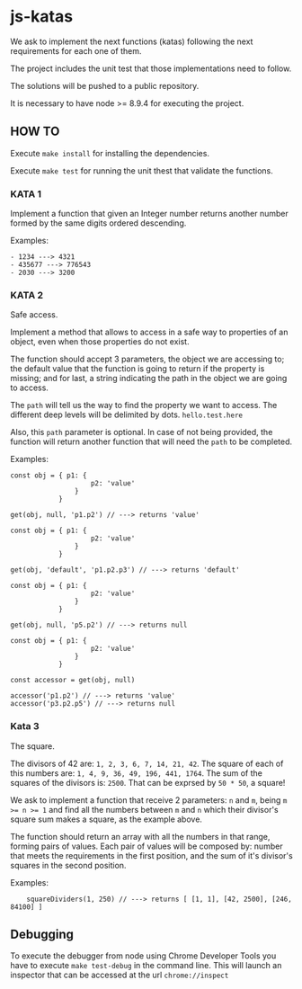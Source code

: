 # js-katas

We ask to implement the next functions (katas) following the next requirements for each one of them.

The project includes the unit test that those implementations need to follow.

The solutions will be pushed to a public repository.

It is necessary to have node >= 8.9.4 for executing the project.

## HOW TO

Execute `make install` for installing the dependencies.

Execute `make test` for running the unit thest that validate the functions.

### KATA 1

Implement a function that given an Integer number returns another number formed by the same digits ordered descending.



Examples:

    - 1234 ---> 4321
    - 435677 ---> 776543
    - 2030 ---> 3200

### KATA 2

Safe access.

Implement a method that allows to access in a safe way to properties of an object, even when those properties do not exist.

The function should accept 3 parameters, the object we are accessing to; the default value that the function is going to return if the property is missing; and for last, a string indicating the path in the object we are going to access.

The `path` will tell us the way to find the property we want to access. The different deep levels will be delimited by dots. `hello.test.here`

Also, this `path` parameter is optional. In case of not being provided, the function will return another function that will need the `path` to be completed.


Examples:

```javascript=
const obj = { p1: {
                    p2: 'value'
                }
            }

get(obj, null, 'p1.p2') // ---> returns 'value'
```

```javascript=
const obj = { p1: {
                    p2: 'value'
                }
            }

get(obj, 'default', 'p1.p2.p3') // ---> returns 'default'
```

```javascript=
const obj = { p1: {
                    p2: 'value'
                }
            }

get(obj, null, 'p5.p2') // ---> returns null
```

```javascript=
const obj = { p1: {
                    p2: 'value'
                }
            }

const accessor = get(obj, null)

accessor('p1.p2') // ---> returns 'value'
accessor('p3.p2.p5') // ---> returns null
```

### Kata 3

The square.

The divisors of 42 are: `1, 2, 3, 6, 7, 14, 21, 42`. The square of each of this numbers are: `1, 4, 9, 36, 49, 196, 441, 1764`. The sum of the squares of the divisors is: `2500`. That can be exprsed by `50 * 50`, a square!

We ask to implement a function that receive 2 parameters: `n` and `m`, being `m >= n >= 1` and find all the numbers between `m` and `n` which their divisor's square sum makes a square, as the example above.

The function should return an array with all the numbers in that range, forming pairs of values. Each pair of values will be composed by: number that meets the requirements in the first position, and the sum of it's divisor's squares in the second position.


Examples:

```javascript=
    squareDividers(1, 250) // ---> returns [ [1, 1], [42, 2500], [246, 84100] ]

```

## Debugging

To execute the debugger from node using Chrome Developer Tools you have to execute `make test-debug` in the command line.
This will launch an inspector that can be accessed at the url `chrome://inspect`
